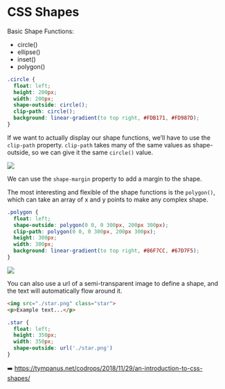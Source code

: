 # CSS Shapes

Basic Shape Functions:

- circle()
- ellipse()
- inset()
- polygon()

```css
.circle {
  float: left;
  height: 200px;
  width: 200px;
  shape-outside: circle();
  clip-path: circle();
  background: linear-gradient(to top right, #FDB171, #FD987D);
}
```

If we want to actually display our shape functions, we’ll have to use the `clip-path` property.
`clip-path` takes many of the same values as shape-outside, so we can give it the same `circle()` value.

![](https://codropspz-tympanus.netdna-ssl.com/codrops/wp-content/uploads/2018/11/cssshapes_circle4.jpg)

We can use the `shape-margin` property to add a margin to the shape.

The most interesting and flexible of the shape functions is the `polygon()`,
which can take an array of x and y points to make any complex shape.

```css
.polygon {
  float: left;
  shape-outside: polygon(0 0, 0 300px, 200px 300px);
  clip-path: polygon(0 0, 0 300px, 200px 300px);
  height: 300px;
  width: 300px;
  background: linear-gradient(to top right, #86F7CC, #67D7F5);
}
```

![](https://codropspz-tympanus.netdna-ssl.com/codrops/wp-content/uploads/2018/11/cssshapes_polygon1.jpg)

You can also use a url of a semi-transparent image to define a shape, and the text will automatically flow around it.

```html
<img src="./star.png" class="star">
<p>Example text...</p>
```

```css
.star {
  float: left;
  height: 350px;
  width: 350px;
  shape-outside: url('./star.png')
}
```

:arrow_right: https://tympanus.net/codrops/2018/11/29/an-introduction-to-css-shapes/
